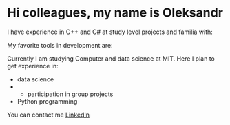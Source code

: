 # Hi colleagues, my name is Oleksandr

I have experience in C++ and C# at study level projects and familia with:  

My favorite tools in development are:

Currently I am studying Computer and data science at MIT.
Here I plan to get experience in:

* data science
* * participation in group projects
* Python programming

You can contact me
[LinkedIn](https://www.linkedin.com/in/oleksandr-maksymikhin/)
